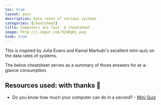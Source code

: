 ```yaml
---
toc: true
layout: post
description: Data rates of various systems
categories: [cheatsheet]
title: Computers are fast: A cheatsheet
image: http://i.imgur.com/924BgKj.png
hide: true
---
```


This is inspired by Julia Evans and Kamal Marhubi's excellent mini-quiz on the data rates of systems.

The below cheatsheet serves as a summary of those answers for at-a-glance consumption.

## Resources used: with thanks 💚

* Do you know how much your computer can do in a second? - [Mini Quiz](http://computers-are-fast.github.io/) 
